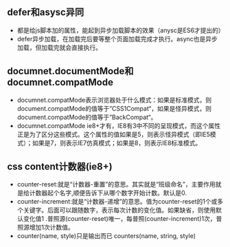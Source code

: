## defer和asysc异同
  - 都是给js脚本加的属性，能起到异步加载脚本的效果（anysc是ES6才提出的）
  - defer异步加载，在加载完后要等整个页面加载完成才执行。async也是异步加载，但加载完就会直接执行。
 ## documnet.documentMode和documnet.compatMode 
  - documnet.compatMode表示浏览器处于什么模式：如果是标准模式，则document.compatMode的值等于”CSS1Compat“，如果是怪异模式，则document.compatMode的值等于”BackCompat“。
  - documnet.compatMode ie8+才有，IE8有3中不同的呈现模式，而这个属性正是为了区分这些模式。这个属性的值如果是5，则表示怪异模式（即IE5模式）；如果是7，则表示IE7仿真模式；如果是8，则表示IE8标准模式。
 ## css content计数器(ie8+)
   - counter-reset:就是“计数器-重置”的意思。其实就是“班级命名”，主要作用就是给计数器起个名字,顺便告诉下从哪个数字开始计数。默认是0.
   - counter-increment:就是“计数器-递增”的意思。值为counter-reset的1个或多个关键字。后面可以跟随数字，表示每次计数的变化值。如果缺省，则使用默认变化值1 .普照源(counter-reset)唯一，每普照(counter-increment)1次，普照源增加1次计数值。
   - counter(name, style)只是输出而已 counters(name, string, style)
 